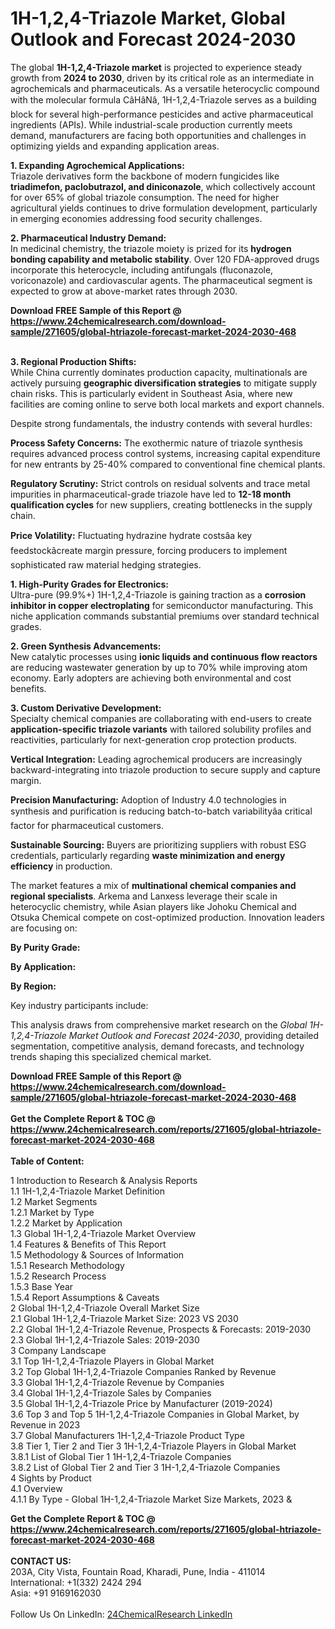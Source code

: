 <h1>1H-1,2,4-Triazole Market, Global Outlook and Forecast 2024-2030</h1><p>The global <strong>1H-1,2,4-Triazole market</strong> is projected to experience steady growth from <strong>2024 to 2030</strong>, driven by its critical role as an intermediate in agrochemicals and pharmaceuticals. As a versatile heterocyclic compound with the molecular formula CâHâNâ, 1H-1,2,4-Triazole serves as a building block for several high-performance pesticides and active pharmaceutical ingredients (APIs). While industrial-scale production currently meets demand, manufacturers are facing both opportunities and challenges in optimizing yields and expanding application areas.</p><p><strong>1. Expanding Agrochemical Applications:</strong><br>
Triazole derivatives form the backbone of modern fungicides like <strong>triadimefon, paclobutrazol, and diniconazole</strong>, which collectively account for over 65% of global triazole consumption. The need for higher agricultural yields continues to drive formulation development, particularly in emerging economies addressing food security challenges.</p><p><strong>2. Pharmaceutical Industry Demand:</strong><br>
In medicinal chemistry, the triazole moiety is prized for its <strong>hydrogen bonding capability and metabolic stability</strong>. Over 120 FDA-approved drugs incorporate this heterocycle, including antifungals (fluconazole, voriconazole) and cardiovascular agents. The pharmaceutical segment is expected to grow at above-market rates through 2030.</p><div><b>Download FREE Sample of this Report @ 
            <a href="https://www.24chemicalresearch.com/download-sample/271605/global-htriazole-forecast-market-2024-2030-468">
            https://www.24chemicalresearch.com/download-sample/271605/global-htriazole-forecast-market-2024-2030-468</a></b></div><br><p><strong>3. Regional Production Shifts:</strong><br>
While China currently dominates production capacity, multinationals are actively pursuing <strong>geographic diversification strategies</strong> to mitigate supply chain risks. This is particularly evident in Southeast Asia, where new facilities are coming online to serve both local markets and export channels.</p><p>Despite strong fundamentals, the industry contends with several hurdles:</p><p><strong>Process Safety Concerns:</strong> The exothermic nature of triazole synthesis requires advanced process control systems, increasing capital expenditure for new entrants by 25-40% compared to conventional fine chemical plants.</p><p><strong>Regulatory Scrutiny:</strong> Strict controls on residual solvents and trace metal impurities in pharmaceutical-grade triazole have led to <strong>12-18 month qualification cycles</strong> for new suppliers, creating bottlenecks in the supply chain.</p><p><strong>Price Volatility:</strong> Fluctuating hydrazine hydrate costsâa key feedstockâcreate margin pressure, forcing producers to implement sophisticated raw material hedging strategies.</p><p><strong>1. High-Purity Grades for Electronics:</strong><br>
Ultra-pure (99.9%+) 1H-1,2,4-Triazole is gaining traction as a <strong>corrosion inhibitor in copper electroplating</strong> for semiconductor manufacturing. This niche application commands substantial premiums over standard technical grades.</p><p><strong>2. Green Synthesis Advancements:</strong><br>
New catalytic processes using <strong>ionic liquids and continuous flow reactors</strong> are reducing wastewater generation by up to 70% while improving atom economy. Early adopters are achieving both environmental and cost benefits.</p><p><strong>3. Custom Derivative Development:</strong><br>
Specialty chemical companies are collaborating with end-users to create <strong>application-specific triazole variants</strong> with tailored solubility profiles and reactivities, particularly for next-generation crop protection products.</p><p><strong>Vertical Integration:</strong> Leading agrochemical producers are increasingly backward-integrating into triazole production to secure supply and capture margin.</p><p><strong>Precision Manufacturing:</strong> Adoption of Industry 4.0 technologies in synthesis and purification is reducing batch-to-batch variabilityâa critical factor for pharmaceutical customers.</p><p><strong>Sustainable Sourcing:</strong> Buyers are prioritizing suppliers with robust ESG credentials, particularly regarding <strong>waste minimization and energy efficiency</strong> in production.</p><p>The market features a mix of <strong>multinational chemical companies and regional specialists</strong>. Arkema and Lanxess leverage their scale in heterocyclic chemistry, while Asian players like Johoku Chemical and Otsuka Chemical compete on cost-optimized production. Innovation leaders are focusing on:</p><p><strong>By Purity Grade:</strong></p><p><strong>By Application:</strong></p><p><strong>By Region:</strong></p><p>Key industry participants include:</p><p>This analysis draws from comprehensive market research on the <em>Global 1H-1,2,4-Triazole Market Outlook and Forecast 2024-2030</em>, providing detailed segmentation, competitive analysis, demand forecasts, and technology trends shaping this specialized chemical market.</p><div><b>Download FREE Sample of this Report @ 
            <a href="https://www.24chemicalresearch.com/download-sample/271605/global-htriazole-forecast-market-2024-2030-468">
            https://www.24chemicalresearch.com/download-sample/271605/global-htriazole-forecast-market-2024-2030-468</a></b></div><br><div><b>Get the Complete Report & TOC @ 
            <a href="https://www.24chemicalresearch.com/reports/271605/global-htriazole-forecast-market-2024-2030-468">
            https://www.24chemicalresearch.com/reports/271605/global-htriazole-forecast-market-2024-2030-468</a></b></div><br>
            <b>Table of Content:</b><p>1 Introduction to Research & Analysis Reports<br />
    1.1 1H-1,2,4-Triazole Market Definition<br />
    1.2 Market Segments<br />
        1.2.1 Market by Type<br />
        1.2.2 Market by Application<br />
    1.3 Global 1H-1,2,4-Triazole Market Overview<br />
    1.4 Features & Benefits of This Report<br />
    1.5 Methodology & Sources of Information<br />
        1.5.1 Research Methodology<br />
        1.5.2 Research Process<br />
        1.5.3 Base Year<br />
        1.5.4 Report Assumptions & Caveats<br />
2 Global 1H-1,2,4-Triazole Overall Market Size<br />
    2.1 Global 1H-1,2,4-Triazole Market Size: 2023 VS 2030<br />
    2.2 Global 1H-1,2,4-Triazole Revenue, Prospects & Forecasts: 2019-2030<br />
    2.3 Global 1H-1,2,4-Triazole Sales: 2019-2030<br />
3 Company Landscape<br />
    3.1 Top 1H-1,2,4-Triazole Players in Global Market<br />
    3.2 Top Global 1H-1,2,4-Triazole Companies Ranked by Revenue<br />
    3.3 Global 1H-1,2,4-Triazole Revenue by Companies<br />
    3.4 Global 1H-1,2,4-Triazole Sales by Companies<br />
    3.5 Global 1H-1,2,4-Triazole Price by Manufacturer (2019-2024)<br />
    3.6 Top 3 and Top 5 1H-1,2,4-Triazole Companies in Global Market, by Revenue in 2023<br />
    3.7 Global Manufacturers 1H-1,2,4-Triazole Product Type<br />
    3.8 Tier 1, Tier 2 and Tier 3 1H-1,2,4-Triazole Players in Global Market<br />
        3.8.1 List of Global Tier 1 1H-1,2,4-Triazole Companies<br />
        3.8.2 List of Global Tier 2 and Tier 3 1H-1,2,4-Triazole Companies<br />
4 Sights by Product<br />
    4.1 Overview<br />
        4.1.1 By Type - Global 1H-1,2,4-Triazole Market Size Markets, 2023 &</p><div><b>Get the Complete Report & TOC @ 
            <a href="https://www.24chemicalresearch.com/reports/271605/global-htriazole-forecast-market-2024-2030-468">
            https://www.24chemicalresearch.com/reports/271605/global-htriazole-forecast-market-2024-2030-468</a></b></div><br><b>CONTACT US:</b><br>
            203A, City Vista, Fountain Road, Kharadi, Pune, India - 411014<br>
            International: +1(332) 2424 294<br>
            Asia: +91 9169162030 <br><br>
            Follow Us On LinkedIn: <a href="https://www.linkedin.com/company/24chemicalresearch/">24ChemicalResearch LinkedIn</a>